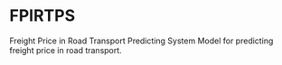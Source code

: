 # FPIRTPS
Freight Price in Road Transport Predicting System
Model for predicting freight price in road transport.
